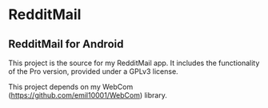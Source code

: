 # RedditMail
## RedditMail for Android

This project is the source for my RedditMail app. It includes the functionality of the Pro version, provided under a GPLv3 license.

This project depends on my WebCom (https://github.com/emil10001/WebCom) library.
